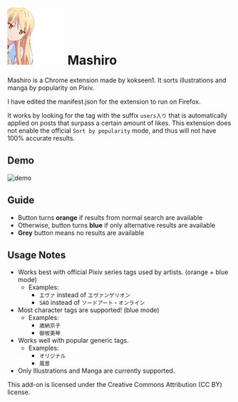 # ![icon](images/mashiro.png) Mashiro

Mashiro is a Chrome extension made by kokseen1. It sorts illustrations and manga by popularity on Pixiv. 

I have edited the manifest.json for the extension to run on Firefox.

It works by looking for the tag with the suffix `users入り` that is automatically applied on posts that surpass a certain amount of likes. This extension does not enable the official `Sort by popularity` mode, and thus will not have 100% accurate results.

## Demo

![demo](https://github.com/kokseen1/Mashiro/blob/main/images/demo.gif?raw=true)

## Guide
- Button turns **orange** if results from normal search are available
- Otherwise, button turns **blue** if only alternative results are available
- **Grey** button means no results are available

## Usage Notes
 - Works best with official Pixiv series tags used by artists. (orange + blue mode)
	 - Examples:
	 	- `エヴァ` instead of `エヴァンゲリオン`
	 	- `SAO` instead of `ソードアート・オンライン`
 - Most character tags are supported! (blue mode)
	 - Examples:
 		- `歳納京子`
 		- `御坂美琴`
 - Works well with popular generic tags.
	 - Examples:
		 - `オリジナル`
		 - `風景`
 - Only Illustrations and Manga are currently supported.


This add-on is licensed under the Creative Commons Attribution (CC BY) license.
